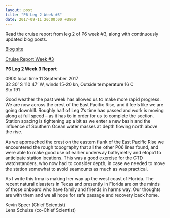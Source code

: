 ```yaml
---
layout: post
title: "P6 Leg 2 Week #3"
date: 2017-09-11 20:00:00 +0800
---
```

<style>
img + em {
 text-align: justify;
 display: block;
 padding-left: 2em;
 padding-right: 2em;
}
</style>

Read the cruise report from leg 2 of P6 week #3, along with continuously updated blog posts.

[Blog site](http://usgoship-p062017.blogspot.com)

[Cruise Report Week #3](https://usgoship.ucsd.edu/files/WeeklyReport03_P062017Leg2.pdf)    

<!--more-->
**P6 Leg 2 Week 3 Report**

0900 local time 11 September 2017 <br>
32 30’ S 110 47’ W, winds 15-20 kn, Outside temperature 16 C <br>
Stn 191

Good weather the past week has allowed us to make more rapid progress. We are now across the crest of the East Pacific Rise, and it feels like we are going downhill. Roughly half of Leg 2’s time has passed and work is moving along at full speed – as it has to in order for us to complete the section. Station spacing is tightening up a bit as we enter a new basin and the influence of Southern Ocean water masses at depth flowing north above the rise.

As we approached the crest on the eastern flank of the East Pacific Rise we encountered the rough topography that all the other P06 lines found, and were able to make good use of earlier underway bathymetry and etopo1 to anticipate station locations. This was a good exercise for the CTD watchstanders, who now had to consider depth, in case we needed to move the station somewhat to avoid seamounts as much as was practical.

As I write this Irma is making her way up the west coast of Florida. The recent natural disasters in Texas and presently in Florida are on the minds of those onboard who have family and friends in harms way. Our thoughts are with them and we all hope for safe passage and recovery back home.

Kevin Speer (Chief Scientist)<br> 
Lena Schulze (co-Chief Scientist)
